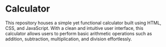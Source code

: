 # Calculator
This repository houses a simple yet functional calculator built using HTML, CSS, and JavaScript. With a clean and intuitive user interface, this calculator allows users to perform basic arithmetic operations such as addition, subtraction, multiplication, and division effortlessly.
